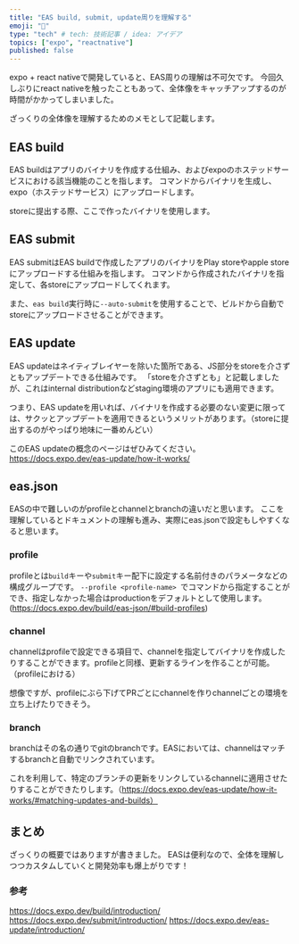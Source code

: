 ```yaml
---
title: "EAS build, submit, update周りを理解する"
emoji: "🚝"
type: "tech" # tech: 技術記事 / idea: アイデア
topics: ["expo", "reactnative"]
published: false
---
```


expo + react nativeで開発していると、EAS周りの理解は不可欠です。
今回久しぶりにreact nativeを触ったこともあって、全体像をキャッチアップするのが時間がかかってしまいました。

ざっくりの全体像を理解するためのメモとして記載します。

## EAS build
EAS buildはアプリのバイナリを作成する仕組み、およびexpoのホステッドサービスにおける該当機能のことを指します。
コマンドからバイナリを生成し、expo（ホステッドサービス）にアップロードします。

storeに提出する際、ここで作ったバイナリを使用します。

## EAS submit
EAS submitはEAS buildで作成したアプリのバイナリをPlay storeやapple storeにアップロードする仕組みを指します。
コマンドから作成されたバイナリを指定して、各storeにアップロードしてくれます。

また、`eas build`実行時に`--auto-submit`を使用することで、ビルドから自動でstoreにアップロードさせることができます。

## EAS update
EAS updateはネイティブレイヤーを除いた箇所である、JS部分をstoreを介さずともアップデートできる仕組みです。
「storeを介さずとも」と記載しましたが、これはinternal distributionなどstaging環境のアプリにも適用できます。

つまり、EAS updateを用いれば、バイナリを作成する必要のない変更に限っては、サクッとアップデートを適用できるというメリットがあります。（storeに提出するのがやっぱり地味に一番めんどい）

このEAS updateの概念のページはぜひみてください。
https://docs.expo.dev/eas-update/how-it-works/

## eas.json
EASの中で難しいのがprofileとchannelとbranchの違いだと思います。
ここを理解しているとドキュメントの理解も進み、実際にeas.jsonで設定もしやすくなると思います。

### profile
profileとは`build`キーや`submit`キー配下に設定する名前付きのパラメータなどの構成グループです。
`--profile <profile-name> `でコマンドから指定することができ、指定しなかった場合はproductionをデフォルトとして使用します。(https://docs.expo.dev/build/eas-json/#build-profiles)

### channel
channelはprofileで設定できる項目で、channelを指定してバイナリを作成したりすることができます。profileと同様、更新するラインを作ることが可能。（profileにおける）

想像ですが、profileにぶら下げてPRごとにchannelを作りchannelごとの環境を立ち上げたりできそう。

### branch
branchはその名の通りでgitのbranchです。EASにおいては、channelはマッチするbranchと自動でリンクされています。

これを利用して、特定のブランチの更新をリンクしているchannelに適用させたりすることができたりします。（https://docs.expo.dev/eas-update/how-it-works/#matching-updates-and-builds）

## まとめ
ざっくりの概要ではありますが書きました。
EASは便利なので、全体を理解しつつカスタムしていくと開発効率も爆上がりです！

### 参考
https://docs.expo.dev/build/introduction/
https://docs.expo.dev/submit/introduction/
https://docs.expo.dev/eas-update/introduction/


